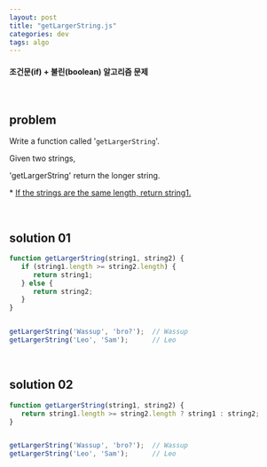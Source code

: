 ```yaml
---
layout: post
title: "getLargerString.js"
categories: dev
tags: algo
---
```


#### 조건문(if) + 불린(boolean) 알고리즘 문제

<br>

## problem

Write a function called '`getLargerString`'.

Given two strings,

'getLargerString' return the longer string.

\* <u>If the strings are the same length, return string1.</u>

<br>

## solution 01

```javascript
function getLargerString(string1, string2) {
   if (string1.length >= string2.length) {
      return string1;
   } else {
      return string2;
   }
}


getLargerString('Wassup', 'bro?');	// Wassup
getLargerString('Leo', 'Sam');		// Leo
```

<br>

## solution 02

```javascript
function getLargerString(string1, string2) {
   return string1.length >= string2.length ? string1 : string2;
}


getLargerString('Wassup', 'bro?');	// Wassup
getLargerString('Leo', 'Sam');		// Leo
```





